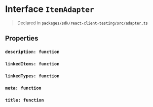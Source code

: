 # Interface `ItemAdapter`
> Declared in [`packages/sdk/react-client-testing/src/adapter.ts`]()


## Properties
### `description: function`
### `linkedItems: function`
### `linkedTypes: function`
### `meta: function`
### `title: function`
